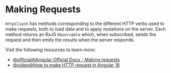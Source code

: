 # Making Requests

`HttpClient` has methods corresponding to the different HTTP verbs used to make requests, both to load data and to apply mutations on the server. Each method returns an RxJS `Observable` which, when subscribed, sends the request and then emits the results when the server responds.

Visit the following resources to learn more:

- [@official@Angular Official Docs - Making requests](https://angular.dev/guide/http/making-requests)
- [@video@How to make HTTP request in Angular 18](https://www.youtube.com/watch?v=3vQpYKlHmS0)